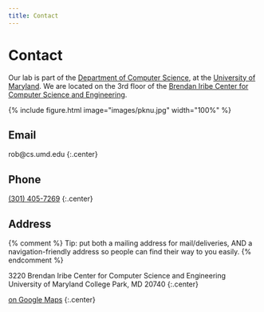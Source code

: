 ```yaml
---
title: Contact
---
```


# <i class="fas fa-envelope"></i>Contact

Our lab is part of the [Department of Computer Science](https://www.cs.umd.edu/), at the [University of Maryland](https://www.umd.edu).
We are located on the 3rd floor of the [Brendan Iribe Center for Computer Science and Engineering](https://iribe.umd.edu/).

{% include figure.html image="images/pknu.jpg" width="100%" %}

## Email

<style type="text/css">
   span.codedirection { unicode-bidi:bidi-override; direction: rtl; }
</style>
<span class="codedirection">ude.dmu.sc@bor</span>
{:.center}

## Phone

[(301) 405-7269](tel:+1-301-405-7269)
{:.center}

## Address

{% comment %}
Tip: put both a mailing address for mail/deliveries, AND a navigation-friendly address so people can find their way to you easily.
{% endcomment %}

3220 Brendan Iribe Center for Computer Science and Engineering
University of Maryland
College Park, MD 20740
{:.center}

[<i class="fas fa-external-link-alt"></i> on Google Maps](https://www.google.com/maps?rlz=1C1GCER_en&um=1&ie=UTF-8&fb=1&gl=kr&sa=X&geocode=KR2fN91q7Gg1MbEFhMSgzbwy&daddr=Busan,+Nam-gu,+Yongso-ro,+45)
{:.center}
